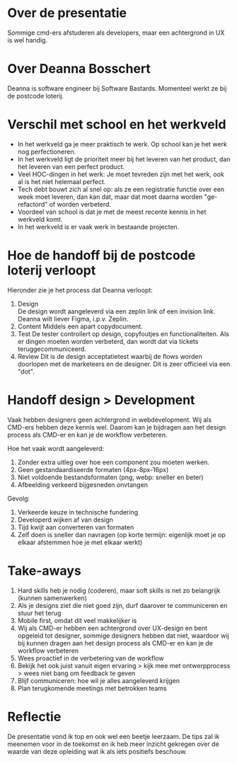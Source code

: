 # Over de presentatie

Sommige cmd-ers afstuderen als developers, maar een achtergrond in UX is wel handig.

# Over Deanna Bosschert

Deanna is software engineer bij Software Bastards. Momenteel werkt ze bij de postcode loterij.

# Verschil met school en het werkveld

- In het werkveld ga je meer praktisch te werk. Op school kan je het werk nog perfectioneren.
- In het werkveld ligt de prioriteit meer bij het leveren van het product, dan het leveren van een perfect product.
- Veel HOC-dingen in het werk: Je moet tevreden zijn met het werk, ook al is het niet helemaal perfect.
- Tech debt bouwt zich al snel op: als ze een registratie functie over een week moet leveren, dan kan dat, maar dat moet daarna worden "ge-refactord" of worden verbeterd.
- Voordeel van school is dat je met de meest recente kennis in het werkveld komt.
- In het werkveld is er vaak werk in bestaande projecten.

# Hoe de handoff bij de postcode loterij verloopt

Hieronder zie je het process dat Deanna verloopt:

1. Design  
   De design wordt aangeleverd via een zeplin link of een invision link. Deanna wilt liever Figma, i.p.v. Zeplin.
2. Content
   Middels een apart copydocument.
3. Test
   De tester controllert op design, copyfoutjes en functionaliteiten. Als er dingen moeten worden verbeterd, dan wordt dat via tickets teruggecommuniceerd.
4. Review
   Dit is de design acceptatietest waarbij de flows worden doorlopen met de marketeers en de designer. Dit is zeer officieel via een "dot".

# Handoff design > Development

Vaak hebben designers geen achtergrond in webdevelopment. Wij als CMD-ers hebben deze kennis wel. Daarom kan je bijdragen aan het design process als CMD-er en kan je de workflow verbeteren.

Hoe het vaak wordt aangeleverd:

1. Zonder extra uitleg over hoe een component zou moeten werken.
2. Geen gestandaardiseerde formaten (4px-8px-16px)
3. Niet voldoende bestandsformaten (png, webp: sneller en beter)
4. Afbeelding verkeerd bijgesneden onvtangen

Gevolg:

1. Verkeerde keuze in technische fundering
2. Developerd wijken af van design
3. Tijd kwijt aan converteren van formaten
4. Zelf doen is sneller dan navragen (op korte termijn: eigenlijk moet je op elkaar afstemmen hoe je met elkaar werkt)

# Take-aways

1. Hard skills heb je nodig (coderen), maar soft skills is net zo belangrijk (kunnen samenwerken)
2. Als je designs ziet die niet goed zijn, durf daarover te communiceren en stuur het terug
3. Mobile first, omdat dit veel makkelijker is
4. Wij als CMD-er hebben een achtergrond over UX-design en bent opgeleid tot designer, sommige designers hebben dat niet, waardoor wij bij kunnen dragen aan het design process als CMD-er en kan je de workflow verbeteren
5. Wees proactief in de verbetering van de workflow
6. Bekijk het ook juist vanuit eigen ervaring > kijk mee met ontwerpprocess > wees niet bang om feedback te geven
7. Blijf communiceren: hoe wil je alles aangeleverd krijgen
8. Plan terugkomende meetings met betrokken teams

# Reflectie

De presentatie vond ik top en ook wel een beetje leerzaam. De tips zal ik meenemen voor in de toekomst en ik heb meer inzicht gekregen over de waarde van deze opleiding wat ik als iets positiefs beschouw.
